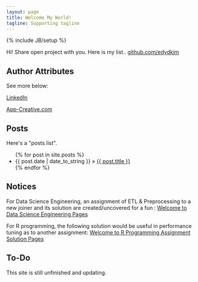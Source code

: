 ```yaml
---
layout: page
title: Welcome My World!
tagline: Supporting tagline
---
```

{% include JB/setup %}

Hi!
Share open project with you.
Here is my list..
[github.com/edydkim](https://github.com/edydkim/)

## Author Attributes

See more below:

[LinkedIn](https://www.linkedin.com/in/edydkim/)

[App-Creative.com](http://app-creative.com)

## Posts

Here's a "posts list".

<ul class="posts">
  {% for post in site.posts %}
    <li><span>{{ post.date | date_to_string }}</span> &raquo; <a href="{{ BASE_PATH }}{{ post.url }}">{{ post.title }}</a></li>
  {% endfor %}
</ul>

## Notices

For Data Science Engineering, an assignment of ETL & Preprocessing to a new joiner and its solution are created/uncovered for a fun :
[Welcome to Data Science Engineering Pages](https://edydkim.github.io/dse-interview/)

For R programming, the following solution would be useful in performance tuning as to another assignment: 
[Welcome to R Programming Assignment Solution Pages](https://edydkim.github.io/ProgrammingAssignment2/)

## To-Do

This site is still unfinished and updating.


